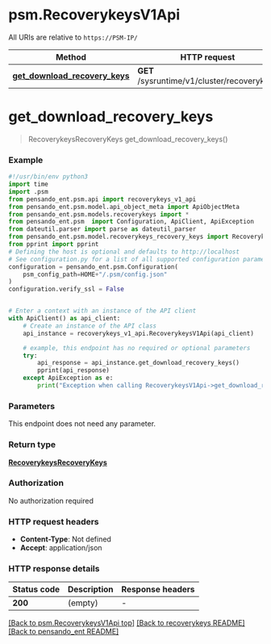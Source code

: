 # psm.RecoverykeysV1Api

All URIs are relative to `https://PSM-IP/`

Method | HTTP request | Description
------------- | ------------- | -------------
[**get_download_recovery_keys**](RecoverykeysV1Api.md#get_download_recovery_keys) | **GET** /sysruntime/v1/cluster/recoverykeys | 


# **get_download_recovery_keys**
> RecoverykeysRecoveryKeys get_download_recovery_keys()



### Example

```python
#!/usr/bin/env python3
import time
import .psm
from pensando_ent.psm.api import recoverykeys_v1_api
from pensando_ent.psm.model.api_object_meta import ApiObjectMeta
from pensando_ent.psm.models.recoverykeys import *
from pensando_ent.psm  import Configuration, ApiClient, ApiException
from dateutil.parser import parse as dateutil_parser
from pensando_ent.psm.model.recoverykeys_recovery_keys import RecoverykeysRecoveryKeys
from pprint import pprint
# Defining the host is optional and defaults to http://localhost
# See configuration.py for a list of all supported configuration parameters.
configuration = pensando_ent.psm.Configuration(
    psm_config_path=HOME+"/.psm/config.json"
)
configuration.verify_ssl = False


# Enter a context with an instance of the API client
with ApiClient() as api_client:
    # Create an instance of the API class
    api_instance = recoverykeys_v1_api.RecoverykeysV1Api(api_client)

    # example, this endpoint has no required or optional parameters
    try:
        api_response = api_instance.get_download_recovery_keys()
        pprint(api_response)
    except ApiException as e:
        print("Exception when calling RecoverykeysV1Api->get_download_recovery_keys: %s\n" % e)
```

### Parameters
This endpoint does not need any parameter.

### Return type

[**RecoverykeysRecoveryKeys**](RecoverykeysRecoveryKeys.md)

### Authorization

No authorization required

### HTTP request headers

 - **Content-Type**: Not defined
 - **Accept**: application/json

### HTTP response details
| Status code | Description | Response headers |
|-------------|-------------|------------------|
**200** | (empty) |  -  |

[[Back to psm.RecoverykeysV1Api top]](#psm.RecoverykeysV1Api) [[Back to recoverykeys README]](../psm/docs/recoverykeys/README.md) [[Back to pensando_ent README]](../README.md)

